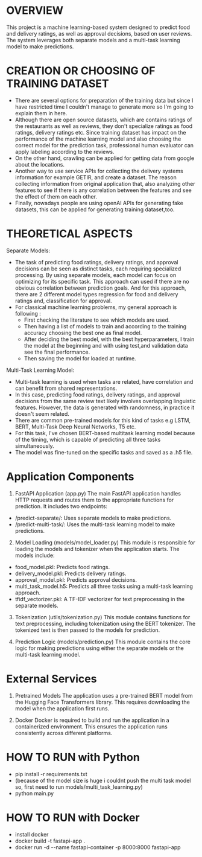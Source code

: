 
# OVERVIEW 
This project is a machine learning-based system designed to predict food and delivery ratings, as well as approval decisions,
based on user reviews. The system leverages both separate models and a multi-task learning model to make predictions.

# CREATION OR CHOOSING OF TRAINING DATASET
- There are several options for preparation of the training data but since I have restricted time I couldn't manage
to generate more so I'm going to explain them in here.
- Although there are open source datasets, which are contains ratings of the restaurants as well as reviews, they
don't specialize ratings as food ratings, delivery ratings etc. Since training dataset has impact on the performance
of the machine learning model and also choosing the correct model for the prediction task, professional human evaluator can apply labeling
according to the reviews.
- On the other hand, crawling can be applied for getting data from google about the locations.
- Another way to use service APIs for collecting the delivery systems information for example GETIR, and create a dataset. The reason collecting information from 
original application  that, also analyzing other features to see if there is any correlation between the features and see the effect of them on each other.
- Finally, nowadays people are using openAI APIs for generating fake datasets, this can be applied for generating training dataset,too.

# THEORETICAL ASPECTS

Separate Models:

- The task of predicting food ratings, delivery ratings, and approval decisions can be seen as distinct tasks, each requiring specialized processing.
By using separate models, each model can focus on optimizing for its specific task.
This approach can used if there are no obvious correlation between prediction goals. 
And for this approach, there are 2 different model types regression for food and delivery ratings and, classification for approval.
- For classical machine learning problems, my general approach is following :
  - First checking the literature to see which models are used.
  - Then having a list of models to train and according to the training accuracy choosing the best one as final model.
  - After deciding the best model, with the best hyperparameters, I train the model at the beginning and with using test,and validation  data see the final performance.
  - Then saving the model for loaded at runtime. 
  
Multi-Task Learning Model:
- Multi-task learning is used when tasks are related, have correlation and can benefit from shared representations. 
- In this case, predicting food ratings, delivery ratings, and approval decisions from the same review text likely involves overlapping linguistic features. However,
the data is generated with randomness, in practice it doesn't seem related.
- There are common pre-trained models for this kind of tasks e.g LSTM, BERT, Multi-Task Deep Neural Networks, T5 etc.
- For this task, I've chosen BERT-based multitask learning model because of the timing, which is capable of predicting all three tasks simultaneously. 
- The model was fine-tuned on the specific tasks and saved as a .h5 file.

# Application Components

1. FastAPI Application (app.py)
The main FastAPI application handles HTTP requests and routes them to the appropriate functions for prediction.
It includes two endpoints:
- /predict-separate/: Uses separate models to make predictions.
- /predict-multi-task/: Uses the multi-task learning model to make predictions.

2. Model Loading (models/model_loader.py)
This module is responsible for loading the models and tokenizer when the application starts. The models include:
- food_model.pkl: Predicts food ratings.
- delivery_model.pkl: Predicts delivery ratings.
- approval_model.pkl: Predicts approval decisions.
- multi_task_model.h5: Predicts all three tasks using a multi-task learning approach.
- tfidf_vectorizer.pkl: A TF-IDF vectorizer for text preprocessing in the separate models.

3. Tokenization (utils/tokenization.py)
This module contains functions for text preprocessing, including tokenization using the BERT tokenizer. 
The tokenized text is then passed to the models for prediction.

4. Prediction Logic (models/prediction.py)
This module contains the core logic for making predictions using either the separate models or the multi-task learning model.


# External Services
1. Pretrained Models
The application uses a pre-trained BERT model from the Hugging Face Transformers library. 
This requires downloading the model when the application first runs.

2. Docker
Docker is required to build and run the application in a containerized environment.
This ensures the application runs consistently across different platforms.

# HOW TO RUN with Python

- pip install -r requirements.txt
- (because of the model size is huge i couldnt push the multi task model so, first need to run models/multi_task_learning.py)
- python main.py


# HOW TO RUN with Docker 
- install docker 
- docker build -t fastapi-app .
- docker run -d --name fastapi-container -p 8000:8000 fastapi-app

